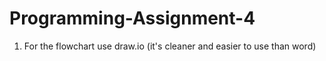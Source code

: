 # Programming-Assignment-4

1. For the flowchart use draw.io (it's cleaner and easier to use than word)
